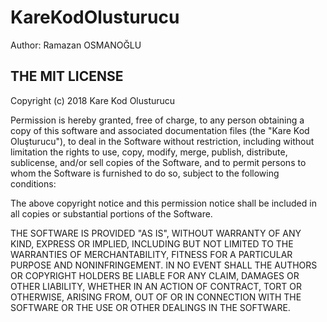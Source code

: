 # KareKodOlusturucu
Author: Ramazan OSMANOĞLU

## THE MIT LICENSE
Copyright (c) 2018 Kare Kod Olusturucu

Permission is hereby granted, free of charge, to any person obtaining a copy
of this software and associated documentation files (the "Kare Kod Oluşturucu"), to deal
in the Software without restriction, including without limitation the rights
to use, copy, modify, merge, publish, distribute, sublicense, and/or sell
copies of the Software, and to permit persons to whom the Software is
furnished to do so, subject to the following conditions:

The above copyright notice and this permission notice shall be included in all
copies or substantial portions of the Software.

THE SOFTWARE IS PROVIDED "AS IS", WITHOUT WARRANTY OF ANY KIND, EXPRESS OR
IMPLIED, INCLUDING BUT NOT LIMITED TO THE WARRANTIES OF MERCHANTABILITY,
FITNESS FOR A PARTICULAR PURPOSE AND NONINFRINGEMENT. IN NO EVENT SHALL THE
AUTHORS OR COPYRIGHT HOLDERS BE LIABLE FOR ANY CLAIM, DAMAGES OR OTHER
LIABILITY, WHETHER IN AN ACTION OF CONTRACT, TORT OR OTHERWISE, ARISING FROM,
OUT OF OR IN CONNECTION WITH THE SOFTWARE OR THE USE OR OTHER DEALINGS IN THE
SOFTWARE.
